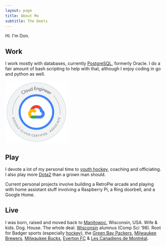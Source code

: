 ```yaml
---
layout: page
title: About Me
subtitle: The Deets
---
```


Hi. I'm Don. 

## Work
I work mostly with databases, currently [PostgreSQL](https://www.postgresql.org/), formerly Oracle. I do a fair amount of bash scripting to help with that, although I enjoy coding in go and python as well.

[![Google Certified Associate Cloud Engineer Badge](/img/gcp_ace_badge.png)](https://www.credential.net/66c6fab5-e48f-4232-9e07-09c0f4aeac70?key=a7b867f96efa8e291ad09f53b67a4e6f472400c170be5ed2747e733e8cf36b9f#gs.pgejiu)

## Play
I devote a lot of my personal time to [youth hockey](http://www.manitowochockey.org), coaching and officiating. I also play more [Dota2](http://www.dota2.com) than a grown man should.

Current personal projects involve building a RetroPie arcade and playing with home assistant stuff involving a Raspberry Pi, a Ring doorbell, and a Google Home.

## Live
I was born, raised and moved back to [Manitowoc](http://www.manitowoc.org), Wisconsin, USA. Wife & kids. Dog. House. The whole deal. [Wisconsin](https://www.wisc.edu/) alumnus (Comp Sci '98). Root for Badger sports (especially [hockey](http://uwbadgers.com/index.aspx?path=mhockey)), the [Green Bay Packers](https://www.packers.com), [Milwaukee Brewers](http://www.brewers.com), [Milwaukee Bucks](http://www.bucks.com), [Everton FC](http://www.evertonfc.com/) & [Les Canadiens de Montréal](https://www.nhl.com/canadiens).
